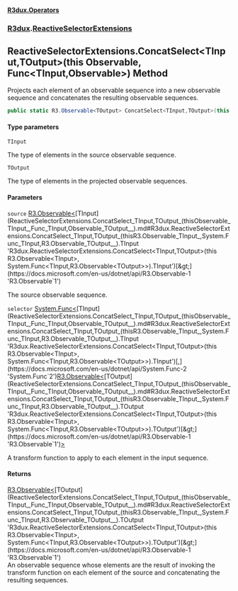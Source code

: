 #### [R3dux.Operators](R3dux.Operators.md 'R3dux.Operators')
### [R3dux](R3dux.Operators.md#R3dux 'R3dux').[ReactiveSelectorExtensions](ReactiveSelectorExtensions.md 'R3dux.ReactiveSelectorExtensions')

## ReactiveSelectorExtensions.ConcatSelect<TInput,TOutput>(this Observable<TInput>, Func<TInput,Observable<TOutput>>) Method

Projects each element of an observable sequence into a new observable sequence and concatenates the resulting observable sequences.

```csharp
public static R3.Observable<TOutput> ConcatSelect<TInput,TOutput>(this R3.Observable<TInput> source, System.Func<TInput,R3.Observable<TOutput>> selector);
```
#### Type parameters

<a name='R3dux.ReactiveSelectorExtensions.ConcatSelect_TInput,TOutput_(thisR3.Observable_TInput_,System.Func_TInput,R3.Observable_TOutput__).TInput'></a>

`TInput`

The type of elements in the source observable sequence.

<a name='R3dux.ReactiveSelectorExtensions.ConcatSelect_TInput,TOutput_(thisR3.Observable_TInput_,System.Func_TInput,R3.Observable_TOutput__).TOutput'></a>

`TOutput`

The type of elements in the projected observable sequences.
#### Parameters

<a name='R3dux.ReactiveSelectorExtensions.ConcatSelect_TInput,TOutput_(thisR3.Observable_TInput_,System.Func_TInput,R3.Observable_TOutput__).source'></a>

`source` [R3.Observable&lt;](https://docs.microsoft.com/en-us/dotnet/api/R3.Observable-1 'R3.Observable`1')[TInput](ReactiveSelectorExtensions.ConcatSelect_TInput,TOutput_(thisObservable_TInput_,Func_TInput,Observable_TOutput__).md#R3dux.ReactiveSelectorExtensions.ConcatSelect_TInput,TOutput_(thisR3.Observable_TInput_,System.Func_TInput,R3.Observable_TOutput__).TInput 'R3dux.ReactiveSelectorExtensions.ConcatSelect<TInput,TOutput>(this R3.Observable<TInput>, System.Func<TInput,R3.Observable<TOutput>>).TInput')[&gt;](https://docs.microsoft.com/en-us/dotnet/api/R3.Observable-1 'R3.Observable`1')

The source observable sequence.

<a name='R3dux.ReactiveSelectorExtensions.ConcatSelect_TInput,TOutput_(thisR3.Observable_TInput_,System.Func_TInput,R3.Observable_TOutput__).selector'></a>

`selector` [System.Func&lt;](https://docs.microsoft.com/en-us/dotnet/api/System.Func-2 'System.Func`2')[TInput](ReactiveSelectorExtensions.ConcatSelect_TInput,TOutput_(thisObservable_TInput_,Func_TInput,Observable_TOutput__).md#R3dux.ReactiveSelectorExtensions.ConcatSelect_TInput,TOutput_(thisR3.Observable_TInput_,System.Func_TInput,R3.Observable_TOutput__).TInput 'R3dux.ReactiveSelectorExtensions.ConcatSelect<TInput,TOutput>(this R3.Observable<TInput>, System.Func<TInput,R3.Observable<TOutput>>).TInput')[,](https://docs.microsoft.com/en-us/dotnet/api/System.Func-2 'System.Func`2')[R3.Observable&lt;](https://docs.microsoft.com/en-us/dotnet/api/R3.Observable-1 'R3.Observable`1')[TOutput](ReactiveSelectorExtensions.ConcatSelect_TInput,TOutput_(thisObservable_TInput_,Func_TInput,Observable_TOutput__).md#R3dux.ReactiveSelectorExtensions.ConcatSelect_TInput,TOutput_(thisR3.Observable_TInput_,System.Func_TInput,R3.Observable_TOutput__).TOutput 'R3dux.ReactiveSelectorExtensions.ConcatSelect<TInput,TOutput>(this R3.Observable<TInput>, System.Func<TInput,R3.Observable<TOutput>>).TOutput')[&gt;](https://docs.microsoft.com/en-us/dotnet/api/R3.Observable-1 'R3.Observable`1')[&gt;](https://docs.microsoft.com/en-us/dotnet/api/System.Func-2 'System.Func`2')

A transform function to apply to each element in the input sequence.

#### Returns
[R3.Observable&lt;](https://docs.microsoft.com/en-us/dotnet/api/R3.Observable-1 'R3.Observable`1')[TOutput](ReactiveSelectorExtensions.ConcatSelect_TInput,TOutput_(thisObservable_TInput_,Func_TInput,Observable_TOutput__).md#R3dux.ReactiveSelectorExtensions.ConcatSelect_TInput,TOutput_(thisR3.Observable_TInput_,System.Func_TInput,R3.Observable_TOutput__).TOutput 'R3dux.ReactiveSelectorExtensions.ConcatSelect<TInput,TOutput>(this R3.Observable<TInput>, System.Func<TInput,R3.Observable<TOutput>>).TOutput')[&gt;](https://docs.microsoft.com/en-us/dotnet/api/R3.Observable-1 'R3.Observable`1')  
An observable sequence whose elements are the result of invoking the transform function on each element of the source and concatenating the resulting sequences.